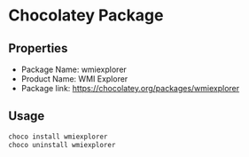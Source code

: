 # Chocolatey Package

## Properties

* Package Name: wmiexplorer
* Product Name: WMI Explorer
* Package link: https://chocolatey.org/packages/wmiexplorer

## Usage

```powershell
choco install wmiexplorer
choco uninstall wmiexplorer
```
